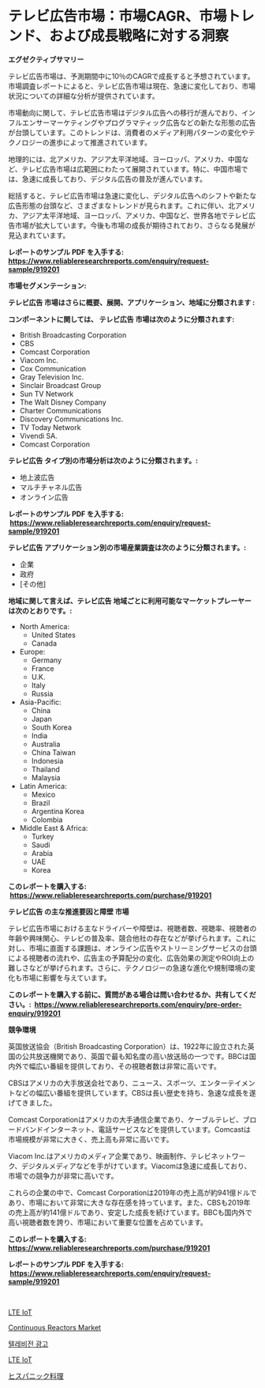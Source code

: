 <p><h1>テレビ広告市場：市場CAGR、市場トレンド、および成長戦略に対する洞察</h1></p><p><strong>エグゼクティブサマリー</strong></p>
<p><p>テレビ広告市場は、予測期間中に10％のCAGRで成長すると予想されています。市場調査レポートによると、テレビ広告市場は現在、急速に変化しており、市場状況についての詳細な分析が提供されています。</p><p>市場動向に関して、テレビ広告市場はデジタル広告への移行が進んでおり、インフルエンサーマーケティングやプログラマティック広告などの新たな形態の広告が台頭しています。このトレンドは、消費者のメディア利用パターンの変化やテクノロジーの進歩によって推進されています。</p><p>地理的には、北アメリカ、アジア太平洋地域、ヨーロッパ、アメリカ、中国など、テレビ広告市場は広範囲にわたって展開されています。特に、中国市場では、急速に成長しており、デジタル広告の普及が進んでいます。</p><p>総括すると、テレビ広告市場は急速に変化し、デジタル広告へのシフトや新たな広告形態の台頭など、さまざまなトレンドが見られます。これに伴い、北アメリカ、アジア太平洋地域、ヨーロッパ、アメリカ、中国など、世界各地でテレビ広告市場が拡大しています。今後も市場の成長が期待されており、さらなる発展が見込まれています。</p></p>
<p><strong>レポートのサンプル PDF を入手する: <a href="https://www.reliableresearchreports.com/enquiry/request-sample/919201">https://www.reliableresearchreports.com/enquiry/request-sample/919201</a></strong></p>
<p><strong>市場セグメンテーション:</strong></p>
<p><strong> テレビ広告 市場はさらに概要、展開、アプリケーション、地域に分類されます :</strong></p>
<p><strong>コンポーネントに関しては、 テレビ広告 市場は次のように分類されます: &nbsp;</strong></p>
<p><ul><li>British Broadcasting Corporation</li><li>CBS</li><li>Comcast Corporation</li><li>Viacom Inc.</li><li>Cox Communication</li><li>Gray Television Inc.</li><li>Sinclair Broadcast Group</li><li>Sun TV Network</li><li>The Walt Disney Company</li><li>Charter Communications</li><li>Discovery Communications Inc.</li><li>TV Today Network</li><li>Vivendi SA.</li><li>Comcast Corporation</li></ul></p>
<p><strong> テレビ広告 タイプ別の市場分析は次のように分類されます。:</strong></p>
<p><ul><li>地上波広告</li><li>マルチチャネル広告</li><li>オンライン広告</li></ul></p>
<p><strong>レポートのサンプル PDF を入手する: &nbsp;<a href="https://www.reliableresearchreports.com/enquiry/request-sample/919201">https://www.reliableresearchreports.com/enquiry/request-sample/919201</a></strong></p>
<p><strong> テレビ広告 アプリケーション別の市場産業調査は次のように分類されます。:</strong></p>
<p><ul><li>企業</li><li>政府</li><li>[その他]</li></ul></p>
<p><strong>地域に関して言えば、テレビ広告 地域ごとに利用可能なマーケットプレーヤーは次のとおりです。:</strong></p>
<p><ul>
    <li>
        North America:
        <ul>
            <li>United States</li>
            <li>Canada</li>
        </ul>
    </li>
    <li>
        Europe:
        <ul>
            <li>Germany</li>
            <li>France</li>
            <li>U.K.</li>
            <li>Italy</li>
            <li>Russia</li>
        </ul>
    </li>
    <li>
        Asia-Pacific:
        <ul>
            <li>China</li>
            <li>Japan</li>
            <li>South Korea</li>
            <li>India</li>
            <li>Australia</li>
            <li>China Taiwan</li>
            <li>Indonesia</li>
            <li>Thailand</li>
            <li>Malaysia</li>
        </ul>
    </li>
    <li>
        Latin America:
        <ul>
            <li>Mexico</li>
            <li>Brazil</li>
            <li>Argentina Korea</li>
            <li>Colombia</li>
        </ul>
    </li>
    <li>
        Middle East & Africa:
        <ul>
            <li>Turkey</li>
            <li>Saudi</li>
            <li>Arabia</li>
            <li>UAE</li>
            <li>Korea</li>
        </ul>
    </li>
    </ul></p>
<p><strong>このレポートを購入する: &nbsp;<a href="https://www.reliableresearchreports.com/purchase/919201">https://www.reliableresearchreports.com/purchase/919201</a></strong></p>
<p><strong>テレビ広告 の主な推進要因と障壁 市場</strong></p>
<p><p>テレビ広告市場における主なドライバーや障壁は、視聴者数、視聴率、視聴者の年齢や興味関心、テレビの普及率、競合他社の存在などが挙げられます。これに対し、市場に直面する課題は、オンライン広告やストリーミングサービスの台頭による視聴者の流れや、広告主の予算配分の変化、広告効果の測定やROI向上の難しさなどが挙げられます。さらに、テクノロジーの急速な進化や規制環境の変化も市場に影響を与えています。</p></p>
<p><strong>このレポートを購入する前に、質問がある場合は問い合わせるか、共有してください。:&nbsp; <a href="https://www.reliableresearchreports.com/enquiry/pre-order-enquiry/919201">https://www.reliableresearchreports.com/enquiry/pre-order-enquiry/919201</a></strong></p>
<p><strong>競争環境</strong></p>
<p><p>英国放送協会（British Broadcasting Corporation）は、1922年に設立された英国の公共放送機関であり、英国で最も知名度の高い放送局の一つです。BBCは国内外で幅広い番組を提供しており、その視聴者数は非常に高いです。</p><p>CBSはアメリカの大手放送会社であり、ニュース、スポーツ、エンターテイメントなどの幅広い番組を提供しています。CBSは長い歴史を持ち、急速な成長を遂げてきました。 </p><p>Comcast Corporationはアメリカの大手通信企業であり、ケーブルテレビ、ブロードバンドインターネット、電話サービスなどを提供しています。Comcastは市場規模が非常に大きく、売上高も非常に高いです。</p><p>Viacom Inc.はアメリカのメディア企業であり、映画制作、テレビネットワーク、デジタルメディアなどを手がけています。Viacomは急速に成長しており、市場での競争力が非常に高いです。</p><p>これらの企業の中で、Comcast Corporationは2019年の売上高が約941億ドルであり、市場において非常に大きな存在感を持っています。また、CBSも2019年の売上高が約141億ドルであり、安定した成長を続けています。BBCも国内外で高い視聴者数を誇り、市場において重要な位置を占めています。</p></p>
<p><strong>このレポートを購入する: &nbsp; <a href="https://www.reliableresearchreports.com/purchase/919201">https://www.reliableresearchreports.com/purchase/919201</a></strong></p>
<p><strong>レポートのサンプル PDF を入手する: &nbsp;<a href="https://www.reliableresearchreports.com/enquiry/request-sample/919201">https://www.reliableresearchreports.com/enquiry/request-sample/919201</a></strong><strong></strong></p>
<p>&nbsp;</p>
<p><p><a href="https://github.com/lababdou/Market-Research-Report-List-2/blob/main/2191561182800.md">LTE IoT</a></p><p><a href="https://github.com/dringals/Market-Research-Report-List-3/blob/main/continuous-reactors-market.md">Continuous Reactors Market</a></p><p><a href="https://github.com/sougarounis/Market-Research-Report-List-2/blob/main/1771390182796.md">텔레비전 광고</a></p><p><a href="https://github.com/laholand/Market-Research-Report-List-2/blob/main/9565600182795.md">LTE IoT</a></p><p><a href="https://github.com/mohamedbakry57/Market-Research-Report-List-2/blob/main/1322977182799.md">ヒスパニック料理</a></p></p>